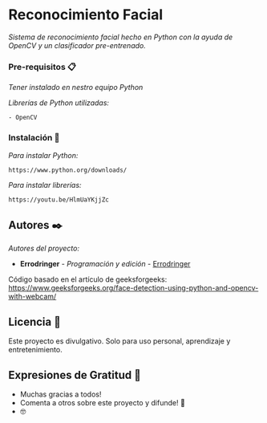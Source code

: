 # Reconocimiento Facial

_Sistema de reconocimiento facial hecho en Python con la ayuda de OpenCV y un clasificador pre-entrenado._


### Pre-requisitos 📋

_Tener instalado en nestro equipo Python_

_Librerías de Python utilizadas:_

```
- OpenCV
```

### Instalación 🔧

_Para instalar Python:_


```
https://www.python.org/downloads/
```

_Para instalar librerías:_

```
https://youtu.be/HlmUaYKjjZc
```

## Autores ✒️

_Autores del proyecto:_

* **Errodringer** - *Programación y edición* - [Errodringer](https://www.youtube.com/c/Errodringer?sub_confirmation=1)

Código basado en el artículo de geeksforgeeks:
https://www.geeksforgeeks.org/face-detection-using-python-and-opencv-with-webcam/

## Licencia 📄

Este proyecto es divulgativo. Solo para uso personal, aprendizaje y entretenimiento.

## Expresiones de Gratitud 🎁

* Muchas gracias a todos!
* Comenta a otros sobre este proyecto y difunde! 📢
*  🤓
